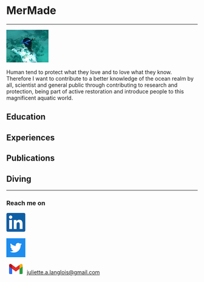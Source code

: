 # MerMade
________________
![diving](/images/freedivingjuju.png)

  Human tend to protect what they love and to love what they know. Therefore I want to contribute to a better knowledge of the ocean realm by all, scientist and general public through contributing to research and protection, being part of active restoration and introduce people to this magnificent aquatic world.
  
## Education

## Experiences

## Publications

## Diving


_________________________________

### Reach me on

[![linkedin](/images/linkedin.png)](https://www.linkedin.com/in/juliette-langlois-838271109/)

[![twitter](/images/twitter.png)](https://twitter.com/Juliette__L) 

![gmail](/images/gmail.png) <juliette.a.langlois@gmail.com>
